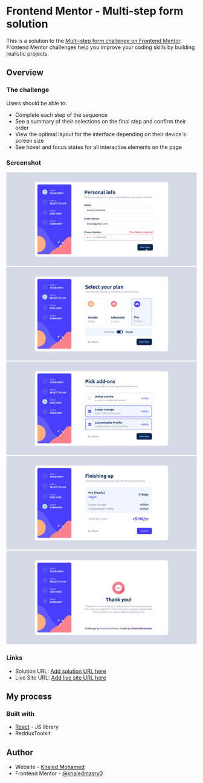 # Frontend Mentor - Multi-step form solution

This is a solution to the [Multi-step form challenge on Frontend Mentor](https://www.frontendmentor.io/challenges/multistep-form-YVAnSdqQBJ). Frontend Mentor challenges help you improve your coding skills by building realistic projects.

## Overview

### The challenge

Users should be able to:

- Complete each step of the sequence
- See a summary of their selections on the final step and confirm their order
- View the optimal layout for the interface depending on their device's screen size
- See hover and focus states for all interactive elements on the page

### Screenshot

![](./screenShots/p1.png)
![](./screenShots/p2.png)
![](./screenShots/p3.png)
![](./screenShots/p4.png)
![](./screenShots/p5.png)

### Links

- Solution URL: [Add solution URL here](https://your-solution-url.com)
- Live Site URL: [Add live site URL here](https://your-live-site-url.com)

## My process

### Built with

- [React](https://reactjs.org/) - JS library
- RedduxToolkit

## Author

- Website - [Khaled Mohamed](https://www.your-site.com)
- Frontend Mentor - [@khaledmasry0](https://www.frontendmentor.io/profile/khaledmasry0)
